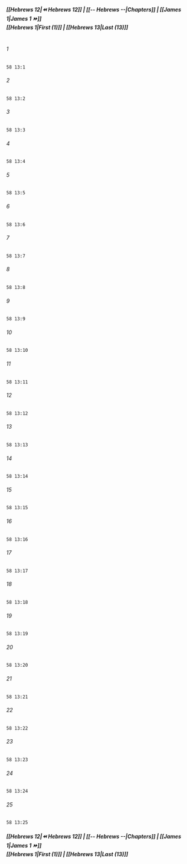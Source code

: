 
##### **[[Hebrews 12|⏪ Hebrews 12]] | [[-- Hebrews --|Chapters]] | [[James 1|James 1 ⏩]]**<br>**[[Hebrews 1|First (1)]] | [[Hebrews 13|Last (13)]]**<br><br>

###### 1
``` verse
58 13:1
```
###### 2
``` verse
58 13:2
```
###### 3
``` verse
58 13:3
```
###### 4
``` verse
58 13:4
```
###### 5
``` verse
58 13:5
```
###### 6
``` verse
58 13:6
```
###### 7
``` verse
58 13:7
```
###### 8
``` verse
58 13:8
```
###### 9
``` verse
58 13:9
```
###### 10
``` verse
58 13:10
```
###### 11
``` verse
58 13:11
```
###### 12
``` verse
58 13:12
```
###### 13
``` verse
58 13:13
```
###### 14
``` verse
58 13:14
```
###### 15
``` verse
58 13:15
```
###### 16
``` verse
58 13:16
```
###### 17
``` verse
58 13:17
```
###### 18
``` verse
58 13:18
```
###### 19
``` verse
58 13:19
```
###### 20
``` verse
58 13:20
```
###### 21
``` verse
58 13:21
```
###### 22
``` verse
58 13:22
```
###### 23
``` verse
58 13:23
```
###### 24
``` verse
58 13:24
```
###### 25
``` verse
58 13:25
```

##### **[[Hebrews 12|⏪ Hebrews 12]] | [[-- Hebrews --|Chapters]] | [[James 1|James 1 ⏩]]**<br>**[[Hebrews 1|First (1)]] | [[Hebrews 13|Last (13)]]**
